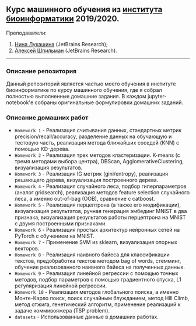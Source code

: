## Курс машинного обучения из [института биоинформатики](https://bioinf.me) 2019/2020.

Преподаватели: 
1. [Нина Лукашина](https://research.jetbrains.org/ru/researchers/nlukashina) (JetBrains Research);
2. [Алексей Шпильман](https://research.jetbrains.org/ru/researchers/ashpilman) (JetBrains Research).
----------------------------------------------
### Описание репозитория
Данный репозиторий является частью моего обучения в институте биоинформатике по курсу машинного обучения, 
где я собрал полностью выполненные домашние задания. В каждом jupyter-notebook'е собраны оригинальные формулировки домашних заданий. 

### Описание домашних работ
- `Homework 1` - Реализация считывания данных, стандартных метрик precision/recall/accuracy, разделение данных на обучающую и тестовую часть, реализация метода ближайших соседей (KNN) с помощью KD-дерева. 
- `Homework 2` - Реализация трех методов кластеризации. K-means (с тремя методами выбора центра), DBScan, AgglomerativeClustering, визуализация результатов.
- `Homework 3` - Реализация IG метрик (gini/entropy), реализация решающего дерева, визуализация построенного дерева.
- `Homework 4` - Реализация случайного леса, подбор гиперпараметров (аналог gridsearch), реализация методов feature selection случайного леса, а именно out-of-bag (OOB), сравнение с catboost.
- `Homework 5` - Реализация перцептрона (а также его модификации), визуализация результатов, ручная генерация эмбединг MNIST в два признака, визуализация результатов работы перцептрона на MNIST с двумя построенными признаками.
- `Homework 6` - Реализация простых архитектур нейронных сетей на PyTorch с обучением на MNIST.
- `Homework 7` - Применение SVM из sklearn, визуализация опорных векторов.
- `Homework 8` - Реализация наивного байеса для классификации текстов, предобработка текстов методом bag of words, стемминг, обучение реализованного наивного байеса на полученных данных.
- `Homework 9` - Реализация линейной регрессии с помощью точных методов,   подбор параметров с помощью градиентного спуска, L1 регуляризация линейной регрессии.
- `Homework 10` - Реализация методов глобального поиска, а именно Монте-Карло поиск, поиск случайным блужданием, метод Hill Climb, метод отжига, генетический алгоритм, применение реализаций к задаче коммивояжера (TSP problem). 
- `datasets` - Использованные данные в домашних работах.
